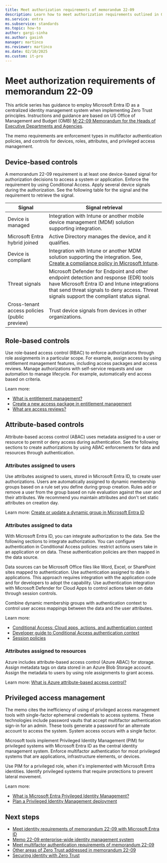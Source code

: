 ```yaml
---
title: Meet authorization requirements of memorandum 22-09
description: Learn how to meet authorization requirements outlined in OMB memorandum 22-09.
ms.service: entra
ms.subservice: standards
ms.topic: how-to
author: gargi-sinha
ms.author: gasinh
manager: martinco
ms.reviewer: martinco
ms.date: 02/10/2025
ms.custom: it-pro
---
```


# Meet authorization requirements of memorandum 22-09

This article series has guidance to employ Microsoft Entra ID as a centralized identity management system when implementing Zero Trust principles. Instructions and guidance are based on US Office of Management and Budget (OMB) [M-22-09 Memorandum for the Heads of Executive Departments and Agencies](https://bidenwhitehouse.archives.gov/wp-content/uploads/2022/01/M-22-09.pdf).

The memo requirements are enforcement types in multifactor authentication policies, and controls for devices, roles, attributes, and privileged access management.

## Device-based controls

A memorandum 22-09 requirement is at least one device-based signal for authorization decisions to access a system or application. Enforce the requirement by using Conditional Access. Apply several device signals during the authorization. See the following table for the signal and the requirement to retrieve the signal.

| Signal| Signal retrieval |
| - | - |
| Device is managed| Integration with Intune or another mobile device management (MDM) solution supporting integration. |
| Microsoft Entra hybrid joined| Active Directory manages the device, and it qualifies. |
| Device is compliant| Integration with Intune or another MDM solution supporting the integration. See, [Create a compliance policy in Microsoft Intune](/mem/intune/protect/device-compliance-get-started). |
| Threat signals| Microsoft Defender for Endpoint and other endpoint detection and response (EDR) tools have Microsoft Entra ID and Intune integrations that send threat signals to deny access. Threat signals support the compliant status signal. |
| Cross-tenant access policies (public preview)| Trust device signals from devices in other organizations. |

##  Role-based controls

Use role-based access control (RBAC) to enforce authorizations through role assignments in a particular scope. For example, assign access by using entitlement management features, including access packages and access reviews. Manage authorizations with self-service requests and use automation to manage lifecycle. For example, automatically end access based on criteria.

Learn more:

* [What is entitlement management?](~/id-governance/entitlement-management-overview.md) 
* [Create a new access package in entitlement management](~/id-governance/entitlement-management-access-package-create.md)
* [What are access reviews?](~/id-governance/access-reviews-overview.md)

## Attribute-based controls

Attribute-based access control (ABAC) uses metadata assigned to a user or resource to permit or deny access during authentication. See the following sections to create authorizations by using ABAC enforcements for data and resources through authentication. 

### Attributes assigned to users

Use attributes assigned to users, stored in Microsoft Entra ID, to create user authorizations. Users are automatically assigned to dynamic membership groups based on a rule set you define during group creation. Rules add or remove a user from the group based on rule evaluation against the user and their attributes. We recommend you maintain attributes and don't set static attributes on creation day.

Learn more: [Create or update a dynamic group in Microsoft Entra ID](~/identity/users/groups-create-rule.md)

### Attributes assigned to data

With Microsoft Entra ID, you can integrate authorization to the data. See the following sections to integrate authorization. You can configure authentication in Conditional Access policies: restrict actions users take in an application or on data. These authentication policies are then mapped in the data source. 

Data sources can be Microsoft Office files like Word, Excel, or SharePoint sites mapped to authentication. Use authentication assigned to data in applications. This approach requires integration with the application code and for developers to adopt the capability. Use authentication integration with Microsoft Defender for Cloud Apps to control actions taken on data through session controls. 

Combine dynamic membership groups with authentication context to control user access mappings between the data and the user attributes. 

Learn more:

* [Conditional Access: Cloud apps, actions, and authentication context](~/identity/conditional-access/concept-conditional-access-cloud-apps.md)
* [Developer guide to Conditional Access authentication context](~/identity-platform/developer-guide-conditional-access-authentication-context.md)
* [Session policies](/defender-cloud-apps/session-policy-aad)

### Attributes assigned to resources

Azure includes attribute-based access control (Azure ABAC) for storage. Assign metadata tags on data stored in an Azure Blob Storage account. Assign the metadata to users by using role assignments to grant access.  

Learn more: [What is Azure attribute-based access control?](/azure/role-based-access-control/conditions-overview)

## Privileged access management 

The memo cites the inefficiency of using of privileged access management tools with single-factor ephemeral credentials to access systems. These technologies include password vaults that accept multifactor authentication sign-in for an admin. These tools generate a password for an alternate account to access the system. System access occurs with a single factor.

Microsoft tools implement Privileged Identity Management (PIM) for privileged systems with Microsoft Entra ID as the central identity management system. Enforce multifactor authentication for most privileged systems that are applications, infrastructure elements, or devices. 

Use PIM for a privileged role, when it's implemented with Microsoft Entra identities. Identify privileged systems that require protections to prevent lateral movement. 

Learn more: 

* [What is Microsoft Entra Privileged Identity Management?](~/id-governance/privileged-identity-management/pim-configure.md)
* [Plan a Privileged Identity Management deployment](~/id-governance/privileged-identity-management/pim-deployment-plan.md)

## Next steps

* [Meet identity requirements of memorandum 22-09 with Microsoft Entra ID](memo-22-09-meet-identity-requirements.md)
* [Memo 22-09 enterprise-wide identity management system](memo-22-09-enterprise-wide-identity-management-system.md)
* [Meet multifactor authentication requirements of memorandum 22-09](memo-22-09-multi-factor-authentication.md)
* [Other areas of Zero Trust addressed in memorandum 22-09](memo-22-09-other-areas-zero-trust.md)
* [Securing identity with Zero Trust](/security/zero-trust/deploy/identity)
